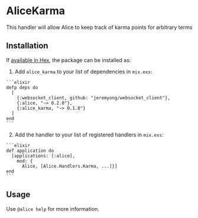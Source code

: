 # AliceKarma

This handler will allow Alice to keep track of karma points for arbitrary terms

## Installation

If [available in Hex](https://hex.pm/packages/alice_karma), the package can be
installed as:

  1. Add `alice_karma` to your list of dependencies in `mix.exs`:

    ```elixir
    defp deps do
      [
        {:websocket_client, github: "jeremyong/websocket_client"},
        {:alice, "~> 0.2.0"},
        {:alice_karma, "~> 0.1.0"}
      ]
    end
    ```

  2. Add the handler to your list of registered handlers in `mix.exs`:

    ```elixir
    def application do
      [applications: [:alice],
        mod: {
          Alice, [Alice.Handlers.Karma, ...]}]
    end
    ```

## Usage

Use `@alice help` for more information.
